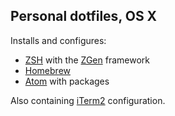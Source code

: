 ## Personal dotfiles, OS X
Installs and configures:
* [ZSH](http://www.zsh.org/) with the [ZGen](https://github.com/tarjoilija/zgen) framework
* [Homebrew](http://brew.sh/)
* [Atom](https://atom.io/) with packages

Also containing [iTerm2](https://iterm2.com/) configuration.